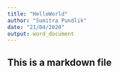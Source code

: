 ```yaml
---
title: "HelloWorld"
author: "Sumitra Pundlik"
date: "21/04/2020"
output: word_document
---
```


## This is a markdown file